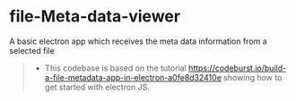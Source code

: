# file-Meta-data-viewer
A basic electron app which receives the meta data information from a selected file

> - This codebase is based on the tutorial https://codeburst.io/build-a-file-metadata-app-in-electron-a0fe8d32410e showing how to get started with electron JS.